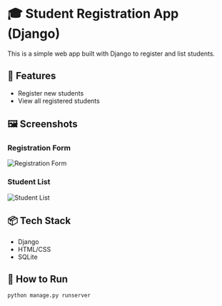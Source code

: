 # 🎓 Student Registration App (Django)

This is a simple web app built with Django to register and list students.

## 🚀 Features

- Register new students
- View all registered students

## 🖼️ Screenshots

### Registration Form
![Registration Form](![Stpro1](https://github.com/user-attachments/assets/d27adcca-8970-4f46-a770-7b63aa7eb9aa)
)

### Student List
![Student List](![stpro2](https://github.com/user-attachments/assets/a50d63f4-0dfc-4f7a-ad38-540e213dbc89)
)

## 📦 Tech Stack

- Django
- HTML/CSS
- SQLite

## 🔧 How to Run

```bash
python manage.py runserver

